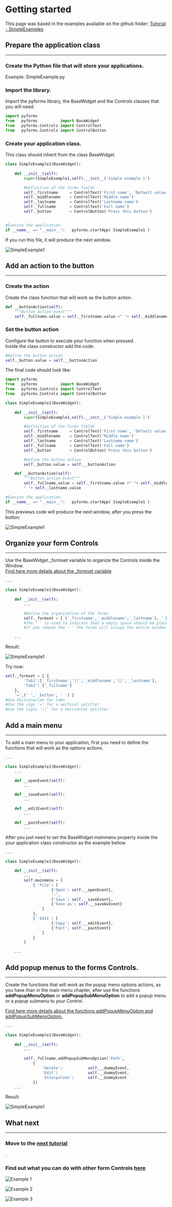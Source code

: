 # Getting started

This page was based in the examples available on the github folder: [Tutorial - SimpleExamples](https://github.com/UmSenhorQualquer/pyforms/tree/master/tutorials/1.SimpleExamples)


## **Prepare the application class**
***************************

### Create the Python file that will store your applications. 

Example: SimpleExample.py

### Import the library.

Import the pyforms library, the BaseWidget and the Controls classes that you will need:
```python
import pyforms
from   pyforms 			import BaseWidget
from   pyforms.Controls import ControlText
from   pyforms.Controls import ControlButton
```

### Create your application class.

This class should inherit from the class BaseWidget.
```python
class SimpleExample1(BaseWidget):
	
	def __init__(self):
		super(SimpleExample1,self).__init__('Simple example 1')

		#Definition of the forms fields
		self._firstname 	= ControlText('First name', 'Default value')
		self._middlename 	= ControlText('Middle name')
		self._lastname 		= ControlText('Lastname name')
		self._fullname 		= ControlText('Full name')
		self._button 		= ControlButton('Press this button')


#Execute the application
if __name__ == "__main__":	 pyforms.startApp( SimpleExample1 )
```

If you run this file, it will produce the next window.

![SimpleExample1](https://raw.githubusercontent.com/UmSenhorQualquer/pyforms/master/docs/imgs/getting-started-1.png?raw=true "Screen")


## **Add an action to the button**
***************************

### Create the action

Create the class function that will work as the button action.
```python
def __buttonAction(self):
	"""Button action event"""
	self._fullname.value = self._firstname.value +" "+ self._middlename.value +" "+self._lastname.value
```
### Set the button action

Configure the button to execute your function when pressed.  
Inside the class constructor add the code:
```python
#Define the button action
self._button.value = self.__buttonAction
```

The final code should look like:
```python
import pyforms
from   pyforms 			import BaseWidget
from   pyforms.Controls import ControlText
from   pyforms.Controls import ControlButton

class SimpleExample1(BaseWidget):
	
	def __init__(self):
		super(SimpleExample1,self).__init__('Simple example 1')

		#Definition of the forms fields
		self._firstname 	= ControlText('First name', 'Default value')
		self._middlename 	= ControlText('Middle name')
		self._lastname 		= ControlText('Lastname name')
		self._fullname 		= ControlText('Full name')
		self._button 		= ControlButton('Press this button')

		#Define the button action
		self._button.value = self.__buttonAction

	def __buttonAction(self):
		"""Button action event"""
		self._fullname.value = self._firstname.value +" "+ self._middlename.value + \
		" "+ self._lastname.value

#Execute the application
if __name__ == "__main__":	 pyforms.startApp( SimpleExample1 )
```

This previews code will produce the next window, after you press the button:

![SimpleExample1](https://raw.githubusercontent.com/UmSenhorQualquer/pyforms/master/docs/imgs/getting-started-2.png?raw=true "Screen")





## **Organize your form Controls**
***************************

Use the BaseWidget._formset variable to organize the Controls inside the Window.  
[Find here more details about the _formset variable](http://pyforms.readthedocs.org/en/latest/api-documentation/basewidget/#important-variables)


```python
...

class SimpleExample1(BaseWidget):
	
	def __init__(self):
		...

		#Define the organization of the forms
		self._formset = [ ('_firstname','_middlename','_lastname'), '_button', '_fullname', ' ']
		#The ' ' is used to indicate that a empty space should be placed at the bottom of the window
		#If you remove the ' ' the forms will occupy the entire window

	...
```

Result:

![SimpleExample1](https://raw.githubusercontent.com/UmSenhorQualquer/pyforms/master/docs/imgs/getting-started-3.png?raw=true "Screen")

Try now:
```python
self._formset = [ {
		'Tab1':['_firstname','||','_middlename','||','_lastname'], 
		'Tab2': ['_fullname']
	},
	'=',(' ','_button', ' ') ]
#Use dictionaries for tabs
#Use the sign '=' for a vertical splitter
#Use the signs '||' for a horizontal splitter
```

## **Add a main menu**
***************************

To add a main menu to your application, first you need to define the functions that will work as the options actions.

```python
...

class SimpleExample1(BaseWidget):
	...

	def __openEvent(self):
		...

	def __saveEvent(self):
		...

	def __editEvent(self):
		...

	def __pastEvent(self):
		...
```

After you just need to set the BaseWidget.mainmenu property inside the your application class constructor as the example bellow.

```python
...

class SimpleExample1(BaseWidget):
	
	def __init__(self):
		...
		self.mainmenu = [
			{ 'File': [
					{'Open': self.__openEvent},
					'-',
					{'Save': self.__saveEvent},
					{'Save as': self.__saveAsEvent}
				]
			},
			{ 'Edit': [
					{'Copy': self.__editEvent},
					{'Past': self.__pastEvent}
				]
			}
		]

	...
```

## **Add popup menus to the forms Controls.**
***************************

Create the functions that will work as the popup menu options actions, as you have than in the main menu chapter, after use the functions **addPopupMenuOption** or **addPopupSubMenuOption** to add a popup menu or a popup submenu to your Control.

[Find here more details about the functions addPopupMenuOption and addPopupSubMenuOption.](http://pyforms.readthedocs.org/en/latest/api-documentation/controls/#controlbase)

```python
...

class SimpleExample1(BaseWidget):
	
	def __init__(self):
		...

		self._fullname.addPopupSubMenuOption('Path', 
			{
				'Delete':           self.__dummyEvent, 
				'Edit':             self.__dummyEvent,
				'Interpolate':      self.__dummyEvent
			})
	...
```	

Result:

![SimpleExample1](https://raw.githubusercontent.com/UmSenhorQualquer/pyforms/master/docs/imgs/getting-started-4.png?raw=true "Screen")


## **What next**
***************************

### Move to the [next tutorial](http://pyforms.readthedocs.org/en/latest/api-documentation/controls/#controlbase)
.

### Find out what you can do with other form Controls [here](http://pyforms.readthedocs.org/en/latest/api-documentation/controls/)


![Example 1](https://raw.githubusercontent.com/UmSenhorQualquer/pyforms/master/tutorials/2.ControlsExamples/Example1.png?raw=true "Screen")

![Example 2](https://raw.githubusercontent.com/UmSenhorQualquer/pyforms/master/tutorials/2.ControlsExamples/Example2.png?raw=true "Screen")

![Example 3](https://raw.githubusercontent.com/UmSenhorQualquer/pyforms/master/tutorials/2.ControlsExamples/Example3.png?raw=true "Screen")